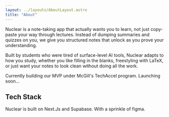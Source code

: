 ```yaml
---
layout: ../layouts/AboutLayout.astro
title: "About"
---
```


Nuclear is a note-taking app that actually wants you to learn, not just copy-paste your way through lectures. Instead of dumping summaries and quizzes on you, we give you structured notes that unlock as you prove your understanding. 

Built by students who were tired of surface-level AI tools, Nuclear adapts to how you study, whether you like filling in the blanks, freestyling with LaTeX, or just want your notes to look clean without doing all the work.

Currently building our MVP under McGill's TechAccel program. Launching soon...



## Tech Stack

Nuclear is built on Next.Js and Supabase. With a sprinkle of figma.

<!-- ## Features

Here are certain features of this site.

- fully responsive and accessible
- SEO-friendly
- light & dark mode
- fuzzy search
- super fast performance
- draft posts
- pagination
- sitemap & rss feed
- highly customizable

If you like this theme, you can star/contribute to the [repo](https://github.com/satnaing/astro-paper).  
Or you can even give any feedback via my [email](mailto:contact@satnaing.dev). -->
